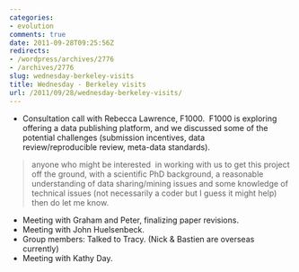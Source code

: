 ```yaml
---
categories:
- evolution
comments: true
date: 2011-09-28T09:25:56Z
redirects:
- /wordpress/archives/2776
- /archives/2776
slug: wednesday-berkeley-visits
title: Wednesday - Berkeley visits
url: /2011/09/28/wednesday-berkeley-visits/
---
```


* Consultation call with Rebecca Lawrence, F1000.  F1000 is exploring offering a data publishing platform, and we discussed some of the potential challenges (submission incentives, data review/reproducible review, meta-data standards).

> anyone who might be interested  in working with us to get this project off the ground, with a scientific PhD background, a reasonable understanding of data sharing/mining issues and some knowledge of technical issues (not necessarily a coder but I guess it might help) then do let me know.

	
* Meeting with Graham and Peter, finalizing paper revisions.
* Meeting with John Huelsenbeck.
* Group members: Talked to Tracy. (Nick & Bastien are overseas currently)
* Meeting with Kathy Day.

